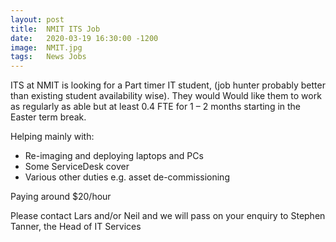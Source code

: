 ```yaml
---
layout: post
title:  NMIT ITS Job
date:   2020-03-19 16:30:00 -1200
image:  NMIT.jpg
tags:   News Jobs
---
```

ITS at NMIT is looking for a Part timer IT student, (job hunter probably better than existing student availability wise). They would Would like them to work as regularly as able but at least 0.4 FTE for 1 – 2 months starting in the Easter term break.

Helping mainly with:

* Re-imaging and deploying laptops and PCs
* Some ServiceDesk cover
* Various other duties e.g. asset de-commissioning

Paying around $20/hour

Please contact Lars and/or Neil and we will pass on your enquiry to Stephen Tanner, the Head of IT Services
